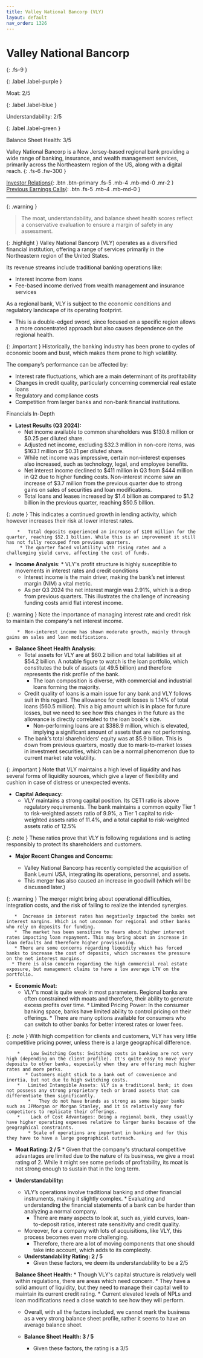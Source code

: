 ```yaml
---
title: Valley National Bancorp (VLY)
layout: default
nav_order: 1326
---
```


# Valley National Bancorp
{: .fs-9 }

{: .label .label-purple }

Moat: 2/5

{: .label .label-blue }

Understandability: 2/5

{: .label .label-green }

Balance Sheet Health: 3/5

Valley National Bancorp is a New Jersey-based regional bank providing a wide range of banking, insurance, and wealth management services, primarily across the Northeastern region of the US, along with a digital reach.
{: .fs-6 .fw-300 }

[Investor Relations](https://www.google.com/search?q=VLY+investor+relations){: .btn .btn-primary .fs-5 .mb-4 .mb-md-0 .mr-2 }
[Previous Earnings Calls](https://discountingcashflows.com/company/VLY/transcripts/){: .btn .fs-5 .mb-4 .mb-md-0 }

---

{: .warning }
>The moat, understandability, and balance sheet health scores reflect a conservative evaluation to ensure a margin of safety in any assessment.



{: .highlight }
Valley National Bancorp (VLY) operates as a diversified financial institution, offering a range of services primarily in the Northeastern region of the United States.

Its revenue streams include traditional banking operations like:
   *   Interest income from loans
   *  Fee-based income derived from wealth management and insurance services

  As a regional bank, VLY is subject to the economic conditions and regulatory landscape of its operating footprint.
  * This is a double-edged sword, since focused on a specific region allows a more concentrated approach but also causes dependence on the regional health.

{: .important }
Historically, the banking industry has been prone to cycles of economic boom and bust, which makes them prone to high volatility.

  The company’s performance can be affected by:
 *   Interest rate fluctuations, which are a main determinant of its profitability
 *  Changes in credit quality, particularly concerning commercial real estate loans
 *  Regulatory and compliance costs
 *  Competition from larger banks and non-bank financial institutions.

Financials In-Depth
 *   **Latest Results (Q3 2024):**
       *   Net income available to common shareholders was $130.8 million or $0.25 per diluted share. 
       *   Adjusted net income, excluding $32.3 million in non-core items, was $163.1 million or $0.31 per diluted share.
        *   While net income was impressive, certain non-interest expenses also increased, such as technology, legal, and employee benefits.
      *  Net interest income declined to $411 million in Q3 from $444 million in Q2 due to higher funding costs. Non-interest income saw an increase of $3.7 million from the previous quarter due to strong gains on sales of securities and loan modifications.
       *  Total loans and leases increased by $1.4 billion as compared to $1.2 billion in the previous quarter, reaching $50.5 billion. 

{: .note }
This indicates a continued growth in lending activity, which however increases their risk at lower interest rates.

        *   Total deposits experienced an increase of $100 million for the quarter, reaching $52.1 billion. While this is an improvement it still has not fully recouped from previous quarters.
         * The quarter faced volatility with rising rates and a challenging yield curve, affecting the cost of funds.
 *    **Income Analysis**:
     *   VLY's profit structure is highly susceptible to movements in interest rates and credit conditions
      *  Interest income is the main driver, making the bank’s net interest margin (NIM) a vital metric.
       * As per Q3 2024 the net interest margin was 2.91%, which is a drop from previous quarters. This illustrates the challenge of increasing funding costs amid flat interest income.

{: .warning }
Note the importance of managing interest rate and credit risk to maintain the company's net interest income.

        *  Non-interest income has shown moderate growth, mainly through gains on sales and loan modifications.
 *    **Balance Sheet Health Analysis**:
      * Total assets for VLY are at $60.2 billion and total liabilities sit at $54.2 billion. A notable figure to watch is the loan portfolio, which constitutes the bulk of assets (at 49.5 billion) and therefore represents the risk profile of the bank.
          *   The loan composition is diverse, with commercial and industrial loans forming the majority.
       * Credit quality of loans is a main issue for any bank and VLY follows suit in this regard. The allowance for credit losses is 1.14% of total loans (560.5 million). This a big amount which is in place for future losses, but we need to see how this changes in the future as the allowance is directly correlated to the loan book's size.
          * Non-performing loans are at $388.9 million, which is elevated, implying a significant amount of assets that are not performing.
       *  The bank’s total shareholders’ equity was at $5.9 billion. This is down from previous quarters, mostly due to mark-to-market losses in investment securities, which can be a normal phenomenon due to current market rate volatility.

{: .important }
Note that VLY maintains a high level of liquidity and has several forms of liquidity sources, which give a layer of flexibility and cushion in case of distress or unexpected events.
 *   **Capital Adequacy:**
      *   VLY maintains a strong capital position. Its CET1 ratio is above regulatory requirements. The bank maintains a common equity Tier 1 to risk-weighted assets ratio of 9.9%, a Tier 1 capital to risk-weighted assets ratio of 11.4%, and a total capital to risk-weighted assets ratio of 12.5%

{: .note }
These ratios prove that VLY is following regulations and is acting responsibly to protect its shareholders and customers.

   *   **Major Recent Changes and Concerns:**

       *   Valley National Bancorp has recently completed the acquisition of Bank Leumi USA, integrating its operations, personnel, and assets.
         *   This merger has also caused an increase in goodwill (which will be discussed later.)

{: .warning }
The merger might bring about operational difficulties, integration costs, and the risk of failing to realize the intended synergies.

       *  Increase in interest rates has negatively impacted the banks net interest margins. Which is not uncommon for regional and other banks who rely on deposits for funding.
       *  The market has been sensitive to fears about higher interest rates impacting loan repayment. This may bring about an increase in loan defaults and therefore higher provisioning.
       * There are some concerns regarding liquidity which has forced banks to increase the cost of deposits, which increases the pressure on the net interest margins.
      * There is also concern regarding the high commercial real estate exposure, but management claims to have a low average LTV on the portfolio.

   * **Economic Moat:**
       *   VLY's moat is quite weak in most parameters. Regional banks are often constrained with moats and therefore, their ability to generate excess profits over time.
         *   Limited Pricing Power: In the consumer banking space, banks have limited ability to control pricing on their offerings.
          * There are many options available for consumers who can switch to other banks for better interest rates or lower fees.

{: .note }
With high competition for clients and customers, VLY has very little competitive pricing power, unless there is a large geographical difference.

        *    Low Switching Costs: Switching costs in banking are not very high (depending on the client profile). It's quite easy to move your deposits to other banks, especially when they are offering much higher rates and more perks.
           * Customers might stick to a bank out of convenience and inertia, but not due to high switching costs.
        *   Limited Intangible Assets: VLY is a traditional bank; it does not possess any strong proprietary tech or brand assets that can differentiate them significantly.
            *   They do not have brands as strong as some bigger banks such as JPMorgan or Morgan Stanley, and it is relatively easy for competitors to replicate their offerings.
        *    Lack of Cost Advantages: Being a regional bank, they usually have higher operating expenses relative to larger banks because of the geographical constraints.
            * Scale of operations are important in banking and for this they have to have a large geographical outreach.

  *    **Moat Rating: 2 / 5**
     *  Given that the company's structural competitive advantages are limited due to the nature of its business, we give a moat rating of 2. While it might see some periods of profitability, its moat is not strong enough to sustain that in the long term.

  * **Understandability:**
      *   VLY’s operations involve traditional banking and other financial instruments, making it slightly complex.
        *  Evaluating and understanding the financial statements of a bank can be harder than analyzing a normal company.
           * There are many aspects to look at, such as, yield curves, loan-to-deposit ratios, interest rate sensitivity and credit quality.
       *   Moreover, for a company with lots of acquisitions, like VLY, this process becomes even more challenging.
            *  Therefore, there are a lot of moving components that one should take into account, which adds to its complexity.
    *  **Understandability Rating: 2 / 5**
       * Given these factors, we deem its understandability to be a 2/5

     **Balance Sheet Health:**
         * Though VLY's capital structure is relatively well within regulations, there are areas which need concern.
        *   They have a solid amount of liquidity, but they need to manage their capital well to maintain its current credit rating. 
         *   Current elevated levels of NPLs and loan modifications need a close watch to see how they will perform.
       * Overall, with all the factors included, we cannot mark the business as a very strong balance sheet profile, rather it seems to have an average balance sheet.

    *  **Balance Sheet Health: 3 / 5**
       * Given these factors, the rating is a 3/5